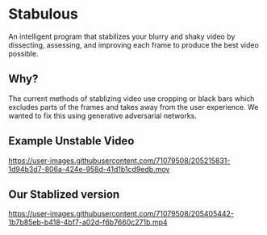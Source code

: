 # Stabulous
An intelligent program that stabilizes your blurry and shaky video by dissecting, assessing, and improving each frame to produce the best video possible. 

## Why?
The current methods of stablizing video use cropping or black bars which excludes parts of the frames and takes away from the user experience. We wanted to fix this using generative adversarial networks.

## Example Unstable Video

https://user-images.githubusercontent.com/71079508/205215831-1d94b3d7-806a-424e-958d-41d1b1cd9edb.mov

## Our Stablized version

https://user-images.githubusercontent.com/71079508/205405442-1b7b85eb-b418-4bf7-a02d-f6b7660c271b.mp4


